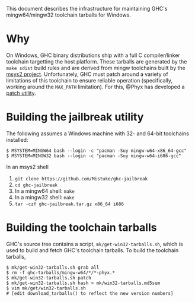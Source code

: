 This document describes the infrastructure for maintaining GHC's mingw64/mingw32 toolchain tarballs for Windows.

# Why

On Windows, GHC binary distributions ship with a full C compiler/linker toolchain targetting the host platform. These tarballs are generated by the `make sdist` build rules and are derived from mingw toolchains built by the [msys2 project](https://www.msys2.org/). Unfortunately, GHC must patch around a variety of limitations of this toolchain to ensure reliable operation (specifically, working around the `MAX_PATH` limitation). For this, @Phyx has developed a [patch utility](https://github.com/Mistuke/ghc-jailbreak).

# Building the jailbreak utility

The following assumes a Windows machine with 32- and 64-bit toolchains installed:
```
$ MSYSTEM=MINGW64 bash --login -c "pacman -Suy mingw-w64-x86_64-gcc"
$ MSYSTEM=MINGW32 bash --login -c "pacman -Suy mingw-w64-i686-gcc"
```

In an msys2 shell

1. `git clone https://github.com/Mistuke/ghc-jailbreak`
2. `cd ghc-jailbreak`
3. In a mingw64 shell: `make`
4. In a mingw32 shell: `make`
4. `tar -czf ghc-jailbreak.tar.gz x86_64 i686`

# Building the toolchain tarballs

GHC's source tree contains a script, `mk/get-win32-tarballs.sh`, which is used to build and fetch GHC's toolchain tarballs. To build the toolchain tarballs,
```
$ mk/get-win32-tarballs.sh grab all
$ rm -f ghc-tarballs/mingw-w64/*/*-phyx.*
$ mk/get-win32-tarballs.sh patch
$ mk/get-win32-tarballs.sh hash > mk/win32-tarballs.md5sum
$ vim mk/get/win32-tarballs.sh
# [edit download_tarballs() to reflect the new version numbers]
```